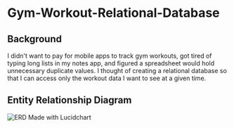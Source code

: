 # Gym-Workout-Relational-Database
## Background
I didn't want to pay for mobile apps to track gym workouts, got tired of typing long lists in my notes app, and figured a spreadsheet would hold unnecessary duplicate values. I thought of creating a relational database so that I can access only the workout data I want to see at a given time.
## Entity Relationship Diagram
![ERD](https://github.com/kenquejadas/Gym-Workout-Relational-Database/blob/main/Gym%20Workouts%20Database%20ERD.png)
Made with Lucidchart
